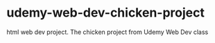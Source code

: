 # udemy-web-dev-chicken-project
html web dev project. 
The chicken project from Udemy Web Dev class 
